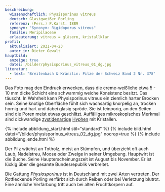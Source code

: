 ```yaml
---
beschreibung:
  wissenschaftlich: Physisporinus vitreus
  deutsch: Glasigweißer Porling
  referenz: (Pers.) P.Karst. 1889
  synonym: "Synonym: Rigidoporus vitreus"
  familie: Meripilaceae
  erlaeuterung: vitreus = gläsern, kristallklar
profil:
  aktualisiert: 2021-04-23
  autor_in: Dieter Gewalt
hauptbild:
  anzeige: true
  datei: /bilder/physisporinus_vitreus_01_dg.jpg
literatur:
  - text: "Breitenbach & Kränzlin: Pilze der Schweiz Band 2 Nr. 378"
---
```

Das Foto mag den Eindruck erwecken, dass die creme-weißliche etwa 5 - 10 mm dicke Schicht eine schwammig weiche Konsistenz besitzt. Das täuscht. In Wahrheit kann Physisporinus vitreus ein ziemlich harter Brocken sein. Seine knotige Oberfläche fühlt sich wachsartig knorpelig an, trocken hornig und hart und dabei glasig spröde. Sie ist feinporig, an den Seiten sind die Poren meist etwas geschlitzt. Auffälliges mikroskopisches Merkmal sind dickwandige [zystidenartige](Zystiden "Glossar") [Hyphen](Hyphen "Glossar") mit Kristallen.

{% include abbildung_start.html stil="standard" %}
{% include bild.html datei="/bilder/physisporinus_vitreus_02_dg.jpg" nocrop=true %}
{% include abbildung_ende.html %}

Der Pilz wächst an Totholz, meist an Stümpfen, und überzieht oft auch Laub, Nadelstreu, Moose oder Zweige in seiner Umgebung. Hauptwirt ist die Buche. Seine Haupterscheinungszeit ist August bis November. Er ist lückig über die gesamte Bundesrepublik verbreitet.

Die Gattung *Physiosporinus* ist in Deutschland mit zwei Arten vertreten. Der Rotfleckende Porling verfärbt sich durch Reiben oder bei Verletzung blutrot. Eine ähnliche Verfärbung tritt auch bei alten Fruchtkörpern auf.